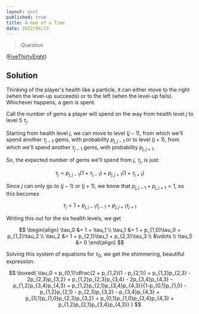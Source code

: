 ```yaml
---
layout: post
published: true
title: A Gem of a Time
date: 2022/04/23
---
```


>Question

<!--more-->

([FiveThirtyEight](URL))

## Solution

Thinking of the player's health like a particle, it can either move to the right (when the level-up succeeds) or to the left (when the level-up fails). Whichever happens, a gem is spent.

Call the number of gems a player will spend on the way from health level $j$ to level $5$ $\tau_j.$ 

Starting from health level $j,$ we can move to level $(j-1),$ from which we'll spend another $\tau_{j-1}$ gems, with probability $p_{j,j-1}$ or to level $(j+1),$ from which we'll spend another $\tau_{j-1}$ gems, with probability $p_{j, j+1}.$ 

So, the expected number of gems we'll spend from $j,$ $\tau_j,$ is just:

$$
  \tau_j = p_{j, j-1}(1 + \tau_{j-1}) + p_{j, j+1}(1 + \tau_{j+1})
$$

Since $j$ can only go to $(j-1)$ or $(j+1),$ we know that $p_{j,j-1} + p_{j,j+1} = 1,$ so this becomes

$$
  \tau_j = 1 + p_{j, j-1}\tau_{j-1} + p_{j, j+1}\tau_{j+1}
$$

Writing this out for the six health levels, we get

$$
  \begin{align}
    \tau_0 &= 1 + \tau_1 \\
    \tau_1 &= 1 + p_{1,0}\tau_0 + p_{1,2}\tau_2 \\
    \tau_2 &= 1 + p_{2,1}\tau_1 + p_{2,3}\tau_3 \\
    &\vdots \\
    \tau_5 &= 0
  \end{align}
$$

Solving this system of equations for $\tau_0,$ we get the shimmering, beautiful expression:

$$
  \boxed{
    \tau_0 = p_{0,1}\dfrac{2 + p_{1,2}(1 - p_{2,1}) + p_{1,2}p_{2,3} - 2p_{2,3}p_{3,2} + p_{1,2}p_{2,3}p_{3,4} - 2p_{3,4}p_{4,3} - p_{1,2}p_{3,4}p_{4,3} + p_{1,2}p_{2,1}p_{3,4}p_{4,3}}{1-p_{0,1}p_{1,0} - p_{1,2}p_{2,1} - p_{2,3}p_{3,2} - p_{3,4}p_{4,3} + p_{0,1}p_{1,0}p_{2,3}p_{3,2} + p_{0,1}p_{1,0}p_{3,4}p_{4,3} + p_{1,2}p_{2,1}p_{3,4}p_{4,3}}
    }
$$

<br>
